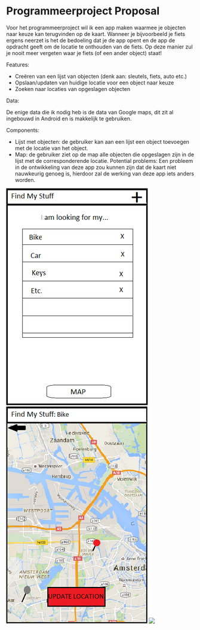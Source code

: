 # Programmeerproject Proposal 

Voor het programmeerproject wil ik een app maken waarmee je objecten naar keuze kan terugvinden op de kaart. Wanneer je bijvoorbeeld je fiets ergens neerzet is het de bedoeling dat je de app opent en de app de opdracht geeft om de locatie te onthouden van de fiets. Op deze manier zul je nooit meer vergeten waar je fiets (of een ander object) staat! 

Features: 

-	Creëren van een lijst van objecten (denk aan: sleutels, fiets, auto etc.)
-	Opslaan/updaten van huidige locatie voor een object naar keuze
-	Zoeken naar locaties van opgeslagen objecten

Data:

De enige data die ik nodig heb is de data van Google maps, dit zit al ingebouwd in Android en is makkelijk te gebruiken. 

Components:

-	Lijst met objecten: de gebruiker kan aan een lijst een object toevoegen met de locatie van het object. 
-	Map: de gebruiker ziet op de map alle objecten die opgeslagen zijn in de lijst met de corresponderende locatie. 
Potential problems:
Een probleem in de ontwikkeling van deze app zou kunnen zijn dat de kaart niet nauwkeurig genoeg is, hierdoor zal de werking van deze app iets anders worden. 

![](https://github.com/jochemvandooren/Programmeerproject/blob/master/doc/Startscreen.png)
![](https://github.com/jochemvandooren/Programmeerproject/blob/master/doc/Mapscreen.png)
![](https://github.com/jochemvandooren/Programmeerproject/blob/master/doc/Popupscreen.png)
